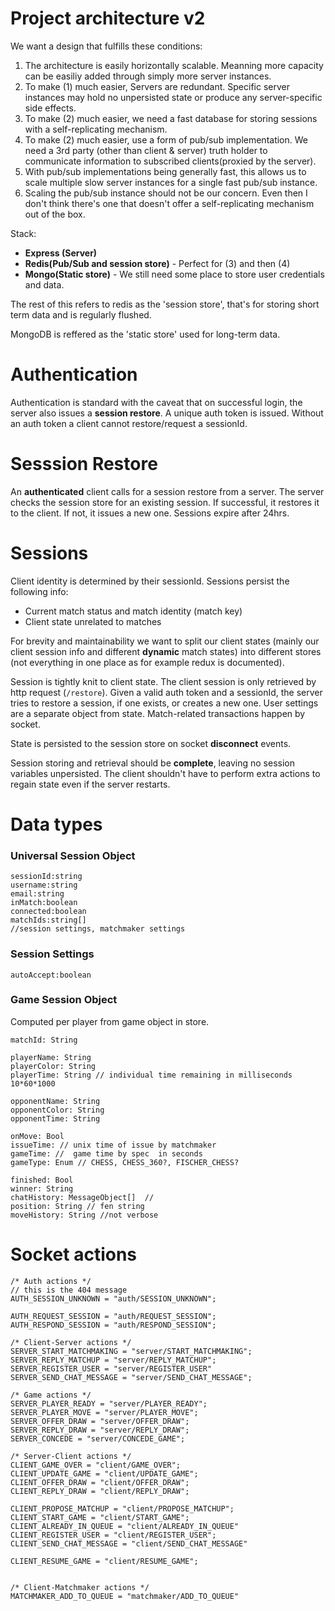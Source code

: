 # Project architecture  v2
We want a design that fulfills these conditions:

1. The architecture is easily horizontally scalable. Meanning more capacity can be easiliy added through simply more server instances.
2. To make (1) much easier, Servers are redundant. Specific server instances may hold no unpersisted state or produce any server-specific side effects.
3. To make (2) much easier, we need a fast database for storing sessions with a self-replicating mechanism. 
4. To make (2) much easier, use a form of pub/sub implementation. We need a 3rd party (other than client & server) truth holder to communicate information to subscribed clients(proxied by the server).
5. With pub/sub implementations being generally fast, this allows us to scale multiple slow server instances for a single fast pub/sub instance.
6. Scaling the pub/sub instance should not be our concern. Even then I don't think there's one that doesn't offer a self-replicating mechanism out of the box.

Stack:

* **Express (Server)**
* **Redis(Pub/Sub and session store)** - Perfect for (3) and then (4)
* **Mongo(Static store)** - We still need some place to store user credentials and data.

The rest of this refers to redis as the 'session store', that's for storing short term data and is regularly flushed.

MongoDB is reffered as the 'static store' used for long-term data.
# Authentication
Authentication is standard with the caveat that on successful login, the server also issues a **session restore**. A unique auth token is issued. Without an auth token a client cannot restore/request a sessionId.

# Sesssion Restore
An **authenticated** client calls for a session restore from a server. The server checks the session store for an existing session. If successful, it restores it to the client. If not, it issues a new one. Sessions expire after 24hrs.

# Sessions
Client identity is determined by their sessionId. Sessions persist the following info:

* Current match status and match identity (match key)
* Client state unrelated to matches

For brevity and maintainability we want to split our client states (mainly our client session info and different **dynamic** match states) into different stores (not everything in one place as for example redux is documented). 

Session is tightly knit to client state. The client session is only retrieved by http request (`/restore`). Given a valid auth token and a sessionId, the server tries to restore a session, if one exists, or creates a new one. User settings are a separate object from state. Match-related transactions happen by socket.

State is persisted to the session store on socket **disconnect** events.

Session storing and retrieval should be **complete**, leaving no session variables unpersisted. The client shouldn't have to perform extra actions to regain state even if the server restarts.

# Data types
### Universal Session Object
```
sessionId:string
username:string
email:string
inMatch:boolean
connected:boolean
matchIds:string[]
//session settings, matchmaker settings
```
### Session Settings 
```
autoAccept:boolean
```
### Game Session Object
Computed per player from game object in store.
```
matchId: String

playerName: String
playerColor: String
playerTime: String // individual time remaining in milliseconds 10*60*1000

opponentName: String
opponentColor: String
opponentTime: String

onMove: Bool 
issueTime: // unix time of issue by matchmaker
gameTime: //  game time by spec  in seconds 
gameType: Enum // CHESS, CHESS_360?, FISCHER_CHESS?

finished: Bool
winner: String
chatHistory: MessageObject[]  // 
position: String // fen string
moveHistory: String //not verbose
```

# Socket actions
```
/* Auth actions */
// this is the 404 message
AUTH_SESSION_UNKNOWN = "auth/SESSION_UNKNOWN";

AUTH_REQUEST_SESSION = "auth/REQUEST_SESSION";
AUTH_RESPOND_SESSION = "auth/RESPOND_SESSION";

/* Client-Server actions */
SERVER_START_MATCHMAKING = "server/START_MATCHMAKING";
SERVER_REPLY_MATCHUP = "server/REPLY_MATCHUP";
SERVER_REGISTER_USER = "server/REGISTER_USER"
SERVER_SEND_CHAT_MESSAGE = "server/SEND_CHAT_MESSAGE";

/* Game actions */
SERVER_PLAYER_READY = "server/PLAYER_READY";
SERVER_PLAYER_MOVE = "server/PLAYER_MOVE";
SERVER_OFFER_DRAW = "server/OFFER_DRAW";
SERVER_REPLY_DRAW = "server/REPLY_DRAW";
SERVER_CONCEDE = "server/CONCEDE_GAME";

/* Server-Client actions */
CLIENT_GAME_OVER = "client/GAME_OVER";
CLIENT_UPDATE_GAME = "client/UPDATE_GAME";
CLIENT_OFFER_DRAW = "client/OFFER_DRAW";
CLIENT_REPLY_DRAW = "client/REPLY_DRAW";

CLIENT_PROPOSE_MATCHUP = "client/PROPOSE_MATCHUP";
CLIENT_START_GAME = "client/START_GAME";
CLIENT_ALREADY_IN_QUEUE = "client/ALREADY_IN_QUEUE"
CLIENT_REGISTER_USER = "client/REGISTER_USER";
CLIENT_SEND_CHAT_MESSAGE = "client/SEND_CHAT_MESSAGE"

CLIENT_RESUME_GAME = "client/RESUME_GAME";


/* Client-Matchmaker actions */
MATCHMAKER_ADD_TO_QUEUE = "matchmaker/ADD_TO_QUEUE"

```